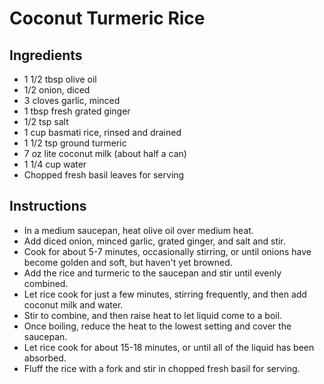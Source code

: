 # Coconut Turmeric Rice
## Ingredients
- 1 1/2 tbsp olive oil
- 1/2 onion, diced
- 3 cloves garlic, minced
- 1 tbsp fresh grated ginger
- 1/2 tsp salt
- 1 cup basmati rice, rinsed and drained
- 1 1/2 tsp ground turmeric
- 7 oz lite coconut milk (about half a can)
- 1 1/4 cup water
- Chopped fresh basil leaves for serving
## Instructions
- In a medium saucepan, heat olive oil over medium heat.
- Add diced onion, minced garlic, grated ginger, and salt and stir.
- Cook for about 5-7 minutes, occasionally stirring, or until onions have become golden and soft, but haven't yet browned.
- Add the rice and turmeric to the saucepan and stir until evenly combined.
- Let rice cook for just a few minutes, stirring frequently, and then add coconut milk and water.
- Stir to combine, and then raise heat to let liquid come to a boil.
- Once boiling, reduce the heat to the lowest setting and cover the saucepan.
- Let rice cook for about 15-18 minutes, or until all of the liquid has been absorbed.
- Fluff the rice with a fork and stir in chopped fresh basil for serving.

